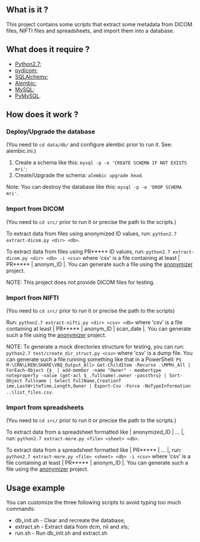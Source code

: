 ## What is it ?

This project contains some scripts that extract some metadata from DICOM files, NIFTI files and spreadsheets,
and import them into a database.

## What does it require ?

* [Python2.7](https://www.python.org/);
* [pydicom](http://pydicom.readthedocs.org/en/latest/getting_started.html);
* [SQLAlchemy](http://www.sqlalchemy.org/);
* [Alembic](http://alembic.readthedocs.io/en/latest/);
* [MySQL](http://www.mysql.com/);
* [PyMySQL](https://github.com/PyMySQL/PyMySQL).

## How does it work ?

### Deploy/Upgrade the database

(You need to `cd data/db/` and configure alembic prior to run it. See: alembic.ini.)

1. Create a schema like this: `mysql -p -e 'CREATE SCHEMA IF NOT EXISTS mri'`;
2. Create/Upgrade the schema: `alembic upgrade head`.

Note: You can destroy the database like this: `mysql -p -e 'DROP SCHEMA mri'`.

### Import from DICOM

(You need to `cd src/` prior to run it or precise the path to the scripts.)

To extract data from files using anonymized ID values, run: `python2.7 extract-dicom.py <dir> <db>`.

To extract data from files using PR***** ID values, run: `python2.7 extract-dicom.py <dir> <db> -i <csv>`
where 'csv' is a file containing at least | PR***** | anonym_ID |. You can generate such a file using the 
[anonymizer](http://hbps1.intranet.chuv:7000/LREN/anonymizer) project.

NOTE: This project does not provide DICOM files for testing.

### Import from NIFTI

(You need to `cd src/` prior to run it or precise the path to the scripts)

Run: `python2.7 extract-nifti.py <dir> <csv> <db>`
where 'csv' is a file containing at least | PR***** | anonym_ID | scan_date |. You can generate such a file using the 
[anonymizer](http://hbps1.intranet.chuv:7000/LREN/anonymizer) project.

NOTE: To generate a mock directories structure for testing, you can run: `python2.7 test/create_dir_struct.py <csv>`
where 'csv' is a dump file. You can generate such a file running something like that in a PowerShell:
`PS M:\CRN\LREN\SHARE\VBQ_Output_All> Get-ChildItem -Recurse .\MPMs_All | ForEach-Object {$_ | add-member -name "Owner" -
membertype noteproperty -value (get-acl $_.fullname).owner -passthru} | Sort-Object fullname | Select FullName,CreationT
ime,LastWriteTime,Length,Owner | Export-Csv -Force -NoTypeInformation ..\list_files.csv`.

### Import from spreadsheets

(You need to `cd src/` prior to run it or precise the path to the scripts.)

To extract data from a spreadsheet formatted like | anonymized_ID | ... |,
run: `python2.7 extract-more.py <file> <sheet> <db>`.

To extract data from a spreadsheet formatted like | PR***** | ... |,
run: `python2.7 extract-more.py <file> <sheet> <db> -i <csv>`
where 'csv' is a file containing at least | PR***** | anonym_ID |. You can generate such a file using the 
[anonymizer](http://hbps1.intranet.chuv:7000/LREN/anonymizer) project.

## Usage example

You can customize the three following scripts to avoid typing too much commands:

* db_init.sh - Clear and recreate the database;
* extract.sh - Extract data from dcm, nii and xls;
* run.sh - Run db_init.sh and extract.sh
